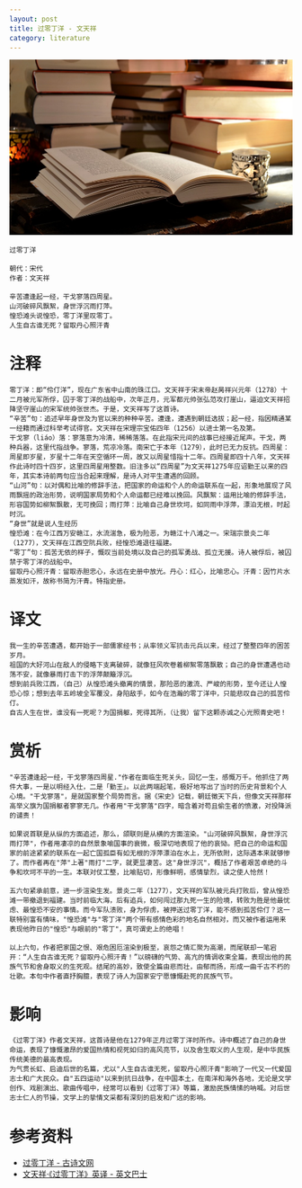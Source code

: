```yaml
---
layout: post
title: 过零丁洋 - 文天祥
category: literature
---
```


![](/assets/img/literature.jpg)

    过零丁洋

    朝代：宋代
    作者：文天祥

    辛苦遭逢起一经，干戈寥落四周星。
    山河破碎风飘絮，身世浮沉雨打萍。
    惶恐滩头说惶恐，零丁洋里叹零丁。
    人生自古谁无死？留取丹心照汗青

# 注释

    零丁洋：即“伶仃洋”，现在广东省中山南的珠江口。文天祥于宋末帝赵昺祥兴元年（1278）十二月被元军所俘，囚于零丁洋的战船中，次年正月，元军都元帅张弘范攻打崖山，逼迫文天祥招降坚守崖山的宋军统帅张世杰。于是，文天祥写了这首诗。
    “辛苦”句：追述早年身世及为官以来的种种辛苦。遭逢，遭遇到朝廷选拔；起一经，指因精通某一经籍而通过科举考试得官。文天祥在宋理宗宝佑四年（1256）以进士第一名及第。
    干戈寥（liáo）落：寥落意为冷清，稀稀落落。在此指宋元间的战事已经接近尾声。干戈，两种兵器，这里代指战争。寥落，荒凉冷落。南宋亡于本年（1279），此时已无力反抗。四周星：周星即岁星，岁星十二年在天空循环一周，故又以周星惜指十二年。四周星即四十八年，文天祥作此诗时四十四岁，这里四周星用整数。旧注多以“四周星”为文天祥1275年应诏勤王以来的四年，其实本诗前两句应当合起来理解，是诗人对平生遭遇的回顾。
    “山河”句：以对偶和比喻的修辞手法，把国家的命运和个人的命运联系在一起，形象地展现了风雨飘摇的政治形势，说明国家局势和个人命运都已经难以挽回。风飘絮：运用比喻的修辞手法，形容国势如柳絮飘散，无可挽回；雨打萍：比喻自己身世坎坷，如同雨中浮萍，漂泊无根，时起时沉。
    “身世”就是说人生经历
    惶恐滩：在今江西万安赣江，水流湍急，极为险恶，为赣江十八滩之一。宋瑞宗景炎二年（1277），文天祥在江西空阬兵败，经惶恐滩退往福建。
    “零丁”句：孤苦无依的样子，慨叹当前处境以及自己的孤军勇战、孤立无援。诗人被俘后，被囚禁于零丁洋的战船中。
    留取丹心照汗青：留取赤胆忠心，永远在史册中放光。丹心：红心，比喻忠心。汗青：因竹片水蒸发如汗，故称书简为汗青。特指史册。

# 译文

    我一生的辛苦遭遇，都开始于一部儒家经书；从率领义军抗击元兵以来，经过了整整四年的困苦岁月。
    祖国的大好河山在敌人的侵略下支离破碎，就像狂风吹卷着柳絮零落飘散；自己的身世遭遇也动荡不安，就像暴雨打击下的浮萍颠簸浮沉。
    想到前兵败江西，（自己）从惶恐滩头撤离的情景，那险恶的激流、严峻的形势，至今还让人惶恐心惊；想到去年五岭坡全军覆没，身陷敌手，如今在浩瀚的零丁洋中，只能悲叹自己的孤苦伶仃。
    自古人生在世，谁没有一死呢？为国捐躯，死得其所，（让我）留下这颗赤诚之心光照青史吧！

# 赏析

    "辛苦遭逢起一经，干戈寥落四周星."作者在面临生死关头，回忆一生，感慨万千。他抓住了两件大事，一是以明经入仕，二是「勤王」。以此两端起笔，极好地写出了当时的历史背景和个人心境。"干戈寥落"，是就国家整个局势而言。据《宋史》记载，朝廷徵天下兵，但像文天祥那样高举义旗为国捐躯者寥寥无几。作者用"干戈寥落"四字，暗含着对苟且偷生者的愤激，对投降派的谴责！

    如果说首联是从纵的方面追述，那么，颌联则是从横的方面渲染。"山河破碎风飘絮，身世浮沉雨打萍"，作者用凄凉的自然景象喻国事的衰微，极深切地表现了他的哀恸。把自己的命运和国家的前途紧紧的联系在一起亡国孤臣有如无根的浮萍漂泊在水上，无所依附，这际遇本来就够惨了。而作者再在"萍"上著"雨打"二字，就更显凄苦。这"身世浮沉"，概括了作者艰苦卓绝的斗争和坎坷不平的一生。本联对仗工整，比喻贴切，形像鲜明，感情挚烈，读之使人怆然！

    五六句紧承前意，进一步渲染生发。景炎二年（1277），文天祥的军队被元兵打败后，曾从惶恐滩一带撤退到福建。当时前临大海，后有追兵，如何闯过那九死一生的险境，转败为胜是他最忧虑、最惶恐不安的事情。而今军队溃败，身为俘虏，被押送过零丁洋，能不感到孤苦伶仃？这一联特别富有情味，"惶恐滩"与"零丁洋"两个带有感情色彩的地名自然相对，而又被作者运用来表现他昨日的"惶恐"与眼前的"零丁"，真可谓史上的绝唱！

    以上六句，作者把家国之恨、艰危困厄渲染到极至，哀怨之情汇聚为高潮，而尾联却一笔宕开：“人生自古谁无死？留取丹心照汗青！”以磅礴的气势、高亢的情调收束全篇，表现出他的民族气节和舍身取义的生死观。结尾的高妙，致使全篇由悲而壮，由郁而扬，形成一曲千古不朽的壮歌。本句中作者直抒胸臆，表现了诗人为国家安宁愿慷慨赴死的民族气节。

# 影响

    《过零丁洋》作者文天祥，这首诗是他在1279年正月过零丁洋时所作。诗中概述了自己的身世命运，表现了慷慨激昂的爱国热情和视死如归的高风亮节，以及舍生取义的人生观，是中华民族传统美德的最高表现。
    为气贯长虹、启迪后世的名篇，尤以"人生自古谁无死，留取丹心照汗青"影响了一代又一代爱国志士和广大民众。自"五四运动"以来到抗日战争，在中国本土，在南洋和海外各地，无论是文学创作、戏剧演出、歌曲传唱中，经常可以看到《过零丁洋》等篇，激励民族情愫的呐喊。对后世志士仁人的节操，文学上的挚情文采都有深刻的启发和广远的影响。

# 参考资料

* [过零丁洋 - 古诗文网](http://www.gushiwen.org/GuShiWen_5e952833f6.aspx)
* [文天祥·《过零丁洋》英译 - 英文巴士](http://www.en84.com/dianji/shi/201204/00009789.html)
